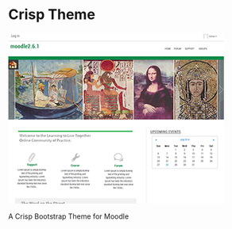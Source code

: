 Crisp Theme
===========

![image1](pix/screenshot.png "Crisp Bootstrap Screenshot")

A Crisp Bootstrap Theme for Moodle


